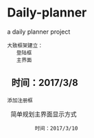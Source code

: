 # Daily-planner
a daily planner project


    大致框架建立：
       登陆框
       主界面
                 时间：2017/3/8    
 --------------------------------
    添加注册框
    简单规划主界面显示方式
                 
             时间：2017/3/10
